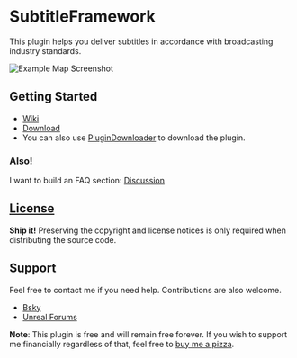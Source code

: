 # SubtitleFramework
This plugin helps you deliver subtitles in accordance with broadcasting industry standards.

![Example Map Screenshot](https://raw.githubusercontent.com/wiki/CrispClover/SubtitleFramework/images/ExampleMap.jpg)


## Getting Started
* [Wiki](https://github.com/CrispClover/SubtitleFramework/wiki)
* [Download](https://github.com/CrispClover/SubtitleFramework/releases)
* You can also use [PluginDownloader](https://www.unrealengine.com/marketplace/en-US/product/plugin-downloader) to download the plugin.

### Also!
I want to build an FAQ section: [Discussion](https://github.com/CrispClover/SubtitleFramework/discussions/4)

## [License](LICENSE.txt)
**Ship it!** Preserving the copyright and license notices is only required when distributing the source code.

## Support
Feel free to contact me if you need help. Contributions are also welcome.
* [Bsky](https://bsky.app/profile/crispclover.com)
* [Unreal Forums](https://forums.unrealengine.com/t/crisp-subtitle-framework/737143)

**Note**: This plugin is free and will remain free forever.
If you wish to support me financially regardless of that, feel free to [buy me a pizza](https://www.buymeacoffee.com/crispclover).
